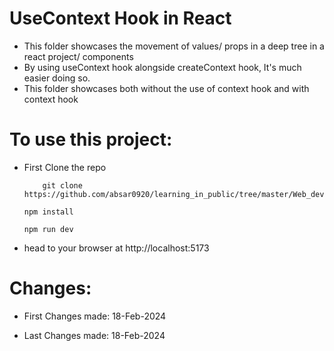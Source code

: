 # UseContext Hook in React
- This folder showcases the movement of values/ props in a deep tree in a react project/ components
- By using useContext hook alongside createContext hook, It's much easier doing so.
- This folder showcases both without the use of context hook and with context hook


# To use this project: 
- First Clone the repo
    ```
        git clone https://github.com/absar0920/learning_in_public/tree/master/Web_development/usingNode/React/RoutersInReact
    ```
    ```
    npm install
    ```
    ```
    npm run dev
    ```
- head to your browser at http://localhost:5173

# Changes:
- First Changes made: 18-Feb-2024


- Last Changes made: 18-Feb-2024